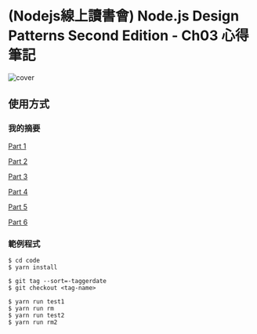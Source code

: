 # (Nodejs線上讀書會) Node.js Design Patterns Second Edition - Ch03 心得筆記

![cover](https://www.packtpub.com/sites/default/files/5587OS_5259_Node.js%20Design%20Platforms.jpg)


## 使用方式

### 我的摘要

[Part 1](./docs/1.md)

[Part 2](./docs/2.md)

[Part 3](./docs/3.md)

[Part 4](./docs/4.md)

[Part 5](./docs/5.md)

[Part 6](./docs/6.md)

### 範例程式

```
$ cd code 
$ yarn install

$ git tag --sort=-taggerdate
$ git checkout <tag-name>

$ yarn run test1
$ yarn run rm
$ yarn run test2
$ yarn run rm2
```